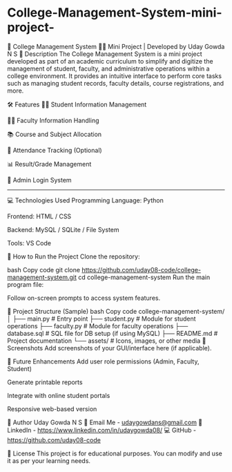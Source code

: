 # College-Management-System-mini-project-

📘 College Management System
👨‍💻 Mini Project | Developed by Uday Gowda N S
📌 Description
The College Management System is a mini project developed as part of an academic curriculum to simplify and digitize the management of student, faculty, and administrative operations within a college environment. It provides an intuitive interface to perform core tasks such as managing student records, faculty details, course registrations, and more.

🛠 Features
👨‍🎓 Student Information Management

👩‍🏫 Faculty Information Handling

📚 Course and Subject Allocation

📝 Attendance Tracking (Optional)

📊 Result/Grade Management

🔐 Admin Login System

---------------------------------------------------

💻 Technologies Used
Programming Language: Python 

Frontend: HTML / CSS 

Backend: MySQL / SQLite / File System

Tools: VS Code 

🧾 How to Run the Project
Clone the repository:

bash
Copy code
git clone https://github.com/uday08-code/college-management-system.git
cd college-management-system
Run the main program file:

Follow on-screen prompts to access system features.

📂 Project Structure (Sample)
bash
Copy code
college-management-system/
│
├── main.py                # Entry point
├── student.py             # Module for student operations
├── faculty.py             # Module for faculty operations
├── database.sql           # SQL file for DB setup (if using MySQL)
├── README.md              # Project documentation
└── assets/                # Icons, images, or other media
📸 Screenshots
Add screenshots of your GUI/interface here (if applicable).

🎯 Future Enhancements
Add user role permissions (Admin, Faculty, Student)

Generate printable reports

Integrate with online student portals

Responsive web-based version

👤 Author
Uday Gowda N S
📧 Email Me - udaygowdans@gmail.com
🔗 LinkedIn - https://www.linkedin.com/in/udaygowda08/
💻 GitHub - https://github.com/uday08-code

📝 License
This project is for educational purposes. You can modify and use it as per your learning needs.
